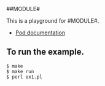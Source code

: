 ##MODULE#

This is a playground for #MODULE#.
- [Pod documentation](https://metacpan.org/pod/#MODULE#)

## To run the example.
```
$ make
$ make run
$ perl ex1.pl
```
